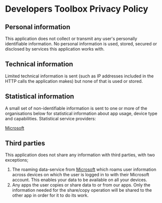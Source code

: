 # Developers Toolbox Privacy Policy 

## Personal information
This application does not collect or transmit any user's personally identifiable information. No personal information is used, stored, secured or disclosed by services this application works with. 

## Technical information
Limited technical information is sent (such as IP addresses included in the HTTP calls the application makes) but none of that is used or stored.

## Statistical information
A small set of non-identifiable information is sent to one or more of the organisations below for statistical information about app usage, device type and capabilities. Statistical service providers:

[Microsoft](http://www.microsoft.com)

## Third parties
This application does not share any information with third parties, with two exceptions;

1. The roaming data-service from [Microsoft](http://www.microsoft.com) which roams user information across devices on which the user is logged in to with their Microsoft account. This enables your data to be available on all your devices.
2. Any apps the user copies or share data to or from our apps. Only the information needed for the share/copy operation will be shared to the other app in order for it to do its work.

